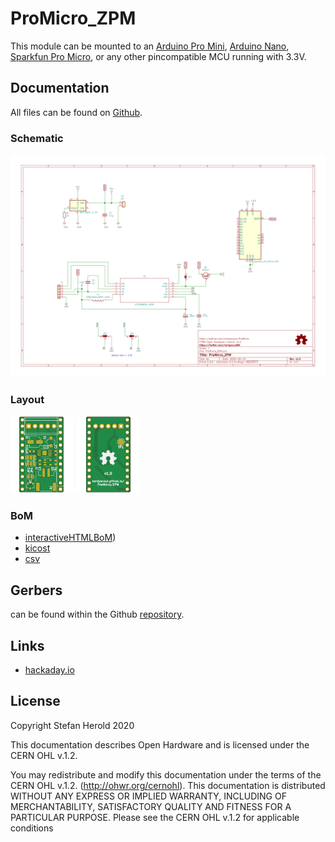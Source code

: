 # ProMicro_ZPM
This module can be mounted to an [Arduino Pro Mini](https://www.sparkfun.com/products/11113), [Arduino Nano](https://store.arduino.cc/arduino-nano), [Sparkfun Pro Micro](https://www.sparkfun.com/products/12587), or any other pincompatible MCU running with 3.3V.


## Documentation
All files can be found on [Github](https://github.com/nerdyscout/ProMicro_ZPM).


### Schematic
[![ProMicro_ZPM_Schematic](docs/ProMicro_ZPM-Schematic.svg)](docs/ProMicro_ZPM-Schematic.pdf)


### Layout
<a href="docs/ProMicro_ZPM-Board_top.pdf"><img src="docs/img/ProMicro_ZPM-Board_top.svg" alt="ProMicro_ZPM-Board_top" width="20%"/></a>
<a href="docs/ProMicro_ZPM-Board_bottom.pdf"><img src="docs/img/ProMicro_ZPM-Board_bottom.svg" alt="ProMicro_ZPM-Board_bottom" width="20%"/></a>


### BoM
  * [interactiveHTMLBoM](https://nerdyscout.github.io/ProMicro_ZPM/docs/BOM/ProMicro_ZPM.html))
  * [kicost](docs/BOM/ProMicro_ZPM.xlsx)
  * [csv](docs/BOM/ProMicro_ZPM.csv)


## Gerbers
can be found within the Github [repository](https://github.com/nerdyscout/ProMicro_ZPM/tree/master/gerbers).


## Links
  * [hackaday.io](https://hackaday.io/project/171898-promicro)


## License
Copyright Stefan Herold 2020

This documentation describes Open Hardware and is licensed under the CERN OHL v.1.2.

You may redistribute and modify this documentation under the terms of the CERN OHL v.1.2. (http://ohwr.org/cernohl). This documentation is distributed WITHOUT ANY EXPRESS OR IMPLIED WARRANTY, INCLUDING OF MERCHANTABILITY, SATISFACTORY QUALITY AND FITNESS FOR A PARTICULAR PURPOSE. Please see the CERN OHL v.1.2 for applicable conditions
